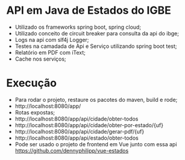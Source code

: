 # API em Java de Estados do IGBE
- Utilizado os frameworks spring boot, spring cloud;
- Utilizado conceito de circuit breaker para consulta da api do ibge;
- Logs na api com slf4j Logger;
- Testes na camadada de Api e Serviço utilizando spring boot test;
- Relatório em PDF com iText;
- Cache nos serviços;




# Execução
- Para rodar o projeto, restaure os pacotes do maven, build e rode;
- http://localhost:8080/app/
- Rotas expostas;
- http://localhost:8080/app/api/cidade/obter-todos
- http://localhost:8080/app/api/cidade/obter-por-estado/{uf}
- http://localhost:8080/app/api/cidade/gerar-pdf/{uf}
- http://localhost:8080/app/api/estado/obter-todos
- Pode ser usado o projeto de frontend em Vue junto com essa api https://github.com/dennyphilipp/vue-estados
